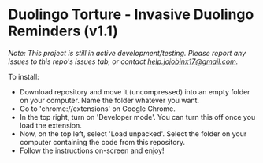 # Duolingo Torture - Invasive Duolingo Reminders (v1.1)

_Note: This project is still in active development/testing. Please report any issues to this repo's issues tab, or contact help.jojobinx17@gmail.com._

To install:

- Download repository and move it (uncompressed) into an empty folder on your computer. Name the folder whatever you want.
- Go to 'chrome://extensions' on Google Chrome.
- In the top right, turn on 'Developer mode'. You can turn this off once you load the extension.
- Now, on the top left, select 'Load unpacked'. Select the folder on your computer containing the code from this repository.
- Follow the instructions on-screen and enjoy!
